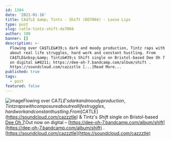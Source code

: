 ```yaml
---
id: 1384
date: '2021-01-16'
title: CA$TLE &amp; Tintz - Shift (DO7004) - Loose Lips
type: post
slug: catle-tintz-shift-do7004
author: 100
banner: []
description: >-
  Flowing over CA$TLE&#39;s dark and moody production, Tintz raps with composure
  about real life struggles, hard work and constant hustling. From
  CA$TLE&nbsp;&amp; Tintz&#39;s Shift single on Bristol-based Dee Oh 7. Out now
  on digital &#8211; https://dee-oh-7.bandcamp.com/album/shift .
  https://soundcloud.com/cazzztle [...]Read More...
published: true
tags:
  - post
featured: false
---
```

![image](../undefined)Flowing over CA$TLE's dark and moody production, Tintz raps with composure about real life struggles, hard work and constant hustling.From [CA$TLE](https://soundcloud.com/cazzztle) & Tintz's _Shift_ single on Bristol-based [Dee Oh 7](https://dee-oh-7.bandcamp.com).Out now on digital – [https://dee-oh-7.bandcamp.com/album/shift](https://dee-oh-7.bandcamp.com/album/shift) .[https://soundcloud.com/cazzztle](https://soundcloud.com/cazzztle)